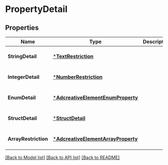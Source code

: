 # PropertyDetail

## Properties
Name | Type | Description | Notes
------------ | ------------- | ------------- | -------------
**StringDetail** | [***TextRestriction**](text_restriction.md) |  | [optional] [default to null]
**IntegerDetail** | [***NumberRestriction**](number_restriction.md) |  | [optional] [default to null]
**EnumDetail** | [***AdcreativeElementEnumProperty**](adcreative_element_enum_property.md) |  | [optional] [default to null]
**StructDetail** | [***StructDetail**](struct_detail.md) |  | [optional] [default to null]
**ArrayRestriction** | [***AdcreativeElementArrayProperty**](adcreative_element_array_property.md) |  | [optional] [default to null]

[[Back to Model list]](../README.md#documentation-for-models) [[Back to API list]](../README.md#documentation-for-api-endpoints) [[Back to README]](../README.md)


